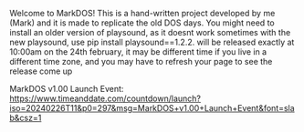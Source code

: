 Welcome to MarkDOS!
This is a hand-written project developed by me (Mark) and it is made to replicate the old DOS days.
You might need to install an older version of playsound, as it doesnt work sometimes with the new playsound, use pip install playsound==1.2.2.
will be released exactly at 10:00am on the 24th february, it may be different time if you live in a different time zone, and you may have to refresh your page to see the release come up

MarkDOS v1.00 Launch Event: https://www.timeanddate.com/countdown/launch?iso=20240226T11&p0=297&msg=MarkDOS+v1.00+Launch+Event&font=slab&csz=1
